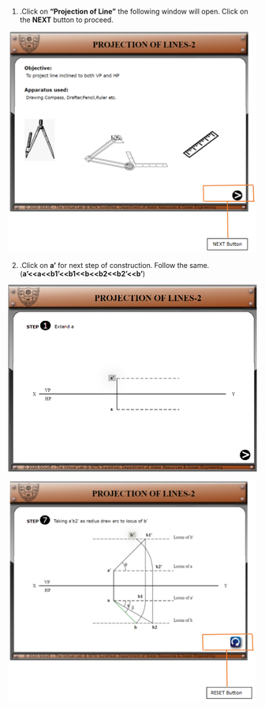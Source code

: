 
1)  .Click on **“Projection of Line”** the following window will open.
    Click on the **NEXT** button to proceed.

![](./images/image1.png)

2)  .Click on **a’** for next step of construction. Follow the
    same.(**a’\<\<a\<\<b1’\<\<b1\<\<b\<\<b2\<\<b2’\<\<b’**)

![2](./images/image7.png)

![](./images/image2.png)


